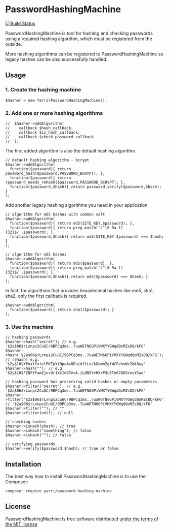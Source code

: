 PasswordHashingMachine
======================

[![Build Status](https://app.travis-ci.com/yarri/PasswordHashingMachine.svg?branch=master)](https://app.travis-ci.com/yarri/PasswordHashingMachine)

PasswordHashingMachine is tool for hashing and checking passwords using a required hashing algorithm, which must be registered from the outside.

More hashing algorithms can be registered to PasswordHashingMachine so legacy hashes can be also successfully handled.

Usage
-----

### 1. Create the hashing machine

    $hasher = new Yarri\PasswordHashingMachine();

### 2. Add one or more hashing algorithms

    //  $hasher->addAlgorithm(
    //    callback $hash_callback,
    //    callback $is_hash_callback,
    //    callback $check_password_callback
    //  );

The first added algorithm is also the default hashing algorithm.

    // default hashing algorithm - bcrypt
    $hasher->addAlgorithm(
      function($password){ return password_hash($password,PASSWORD_BCRYPT); },
      function($password){ return !password_needs_rehash($password,PASSWORD_BCRYPT); },
      function($password,$hash){ return password_verify($password,$hash); }
    );

Add another legacy hashing algorithms you need in your application.

    // algorithm for md5 hashes with common salt
    $hasher->addAlgorithm(
      function($password){ return md5(SITE_KEY.$password); },
      function($password){ return preg_match('/^[0-9a-f]{32}$/',$password); },
      function($password,$hash){ return md5(SITE_KEY.$password) === $hash; }
    );

    // algorithm for md5 hashes
    $hasher->addAlgorithm(
      function($password){ return md5($password); },
      function($password){ return preg_match('/^[0-9a-f]{32}$/',$password); },
      function($password,$hash){ return md5($password) === $hash; }
    );

In fact, for algorithms that provides hexadecimal hashes like md5, sha1, sha2, only the first callback is required.

    $hasher->addAlgorithm(
      function($password){ return sha1($password); }
    );

### 3. Use the machine

    // hashing passwords
    $hasher->hash("secret"); // e.g. '$2a$06$rLxnps2CuGC/9BPCq3ms..7uaWETN6GPiVMXYYGWqdQoMZsDQ/kFG'
    $hasher->hash('$2a$06$rLxnps2CuGC/9BPCq3ms..7uaWETN6GPiVMXYYGWqdQoMZsDQ/kFG'); // rehash! e.g. '$2y$10$XPuxlYvtelPKTpYtBpeAxOEuidftLo/kGkmmZgtWCFehvWz2N43wy'
    $hasher->hash(""); // e.g. '$2y$10$FZQFYFamZjnrUr1XvIdGTevA.iLQNSYvHXrP3LETn67AEGreuYCwe'

    // hashing password but preserving valid hashes or empty parameters
    $hasher->filter("secret"); // e.g. '$2a$06$rLxnps2CuGC/9BPCq3ms..7uaWETN6GPiVMXYYGWqdQoMZsDQ/kFG'
    $hasher->filter('$2a$06$rLxnps2CuGC/9BPCq3ms..7uaWETN6GPiVMXYYGWqdQoMZsDQ/kFG'); // '$2a$06$rLxnps2CuGC/9BPCq3ms..7uaWETN6GPiVMXYYGWqdQoMZsDQ/kFG'
    $hasher->filter(""); // ""
    $hasher->filter(null); // null

    // checking hashes
    $hasher->isHash($hash); // true
    $hasher->isHash("something"); // false
    $hasher->isHash(""); // false

    // verifying passwords
    $hasher->verify($password,$hash); // true or false

Installation
------------

The best way how to install PasswordHashingMachine is to use the Composer:

    composer require yarri/password-hashing-machine

License
-------

PasswordHashingMachine is free software distributed [under the terms of the MIT license](http://www.opensource.org/licenses/mit-license)


[//]: # ( vim: set ts=2 et: )
